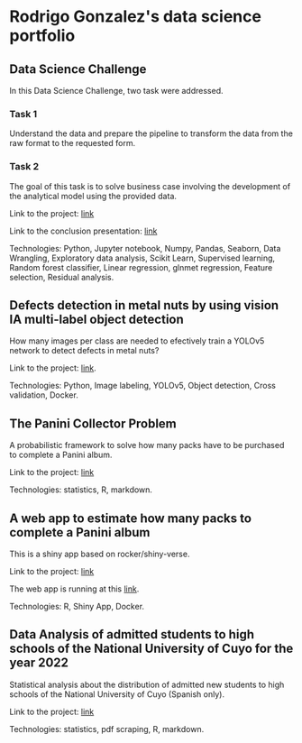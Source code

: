 # Rodrigo Gonzalez's data science portfolio

## Data Science Challenge

In this Data Science Challenge, two task were addressed.

### Task 1 

Understand the data and prepare the pipeline to transform the data from the raw format to the requested form. 

### Task 2 

The goal of this task is to solve business case involving the development of the analytical model using the provided data.

Link to the project: [link](https://github.com/rodralez/ds-portfolio/tree/main/data-science-challenge)

Link to the conclusion presentation: [link](https://docs.google.com/presentation/d/1wrVYiHOGo5-GN8PoxldjUjPLqYsCdPgebQEmQnKhIJM/edit?usp=sharing)

Technologies: Python, Jupyter notebook, Numpy, Pandas, Seaborn, Data Wrangling, Exploratory data analysis, Scikit Learn, Supervised learning, Random forest classifier, Linear regression, glnmet regression, Feature selection, Residual analysis.

## Defects detection in metal nuts by using vision IA multi-label object detection

How many images per class are needed to efectively train a YOLOv5 network to detect defects in metal nuts?

Link to the project: [link](https://github.com/rodralez/ds-portfolio/tree/main/metal_nut).

Technologies: Python, Image labeling, YOLOv5, Object detection, Cross validation, Docker.

## The Panini Collector Problem

A probabilistic framework to solve how many packs have to be purchased to complete a Panini album.

Link to the project: [link](https://github.com/rodralez/ds-portfolio/tree/main/panini)

Technologies: statistics, R, markdown.

## A web app to estimate how many packs to complete a Panini album

This is a shiny app based on rocker/shiny-verse. 

Link to the project: [link](https://github.com/rodralez/ds-portfolio/tree/main/panini-app)

The web app is running at this [link](https://model01.ingenieria.uncuyo.edu.ar/panini-app/).

Technologies: R, Shiny App, Docker.

##  Data Analysis of admitted students to high schools of the National University of Cuyo for the year 2022

Statistical analysis about the distribution of admitted new students to high schools of the National University of Cuyo (Spanish only).

Link to the project: [link](https://github.com/rodralez/ds-portfolio/tree/main/uncuyo-ingreso)

Technologies: statistics, pdf scraping, R, markdown.
